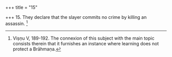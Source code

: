 +++
title = "15"

+++
15. They declare that the slayer commits no crime by killing an assassin. [^11] 


[^11]:  Viṣṇu V, 189-192. The connexion of this subject with the main topic consists therein that it furnishes an instance where learning does not protect a Brāhmaṇa.
